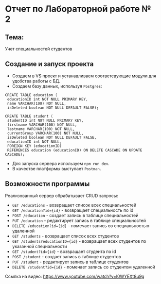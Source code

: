 # Отчет по Лабораторной работе № 2  

## Тема:  
Учет специальностей студентов  

## Создание и запуск проекта  

- Создаем в VS проект и устанавливаем соответсвующие модули для удобства работы с БД.  
- Создаем базу данных, используя `Postgres`:  
```  
CREATE TABLE education (  
 educationID int NOT NULL PRIMARY KEY,  
 name VARCHAR(100) NOT NULL,  
 isDeleted boolean NOT NULL DEFAULT FALSE);  

CREATE TABLE student ( 
 studentID int NOT NULL PRIMARY KEY, 
 firstname VARCHAR(100) NOT NULL, 
 lastname VARCHAR(100) NOT NULL, 
 currentGroup VARCHAR(100) NOT NULL,
 isDeleted boolean NOT NULL DEFAULT FALSE,
 educationID int NOT NULL, 
 FOREIGN KEY (educationID) 
 REFERENCES education (educationID) ON DELETE CASCADE ON UPDATE CASCADE);  
 ```
- Для запуска сервера используем `npm run dev`.  
- В качестве платформы выступает `Postman`.  

## Возможности программы  

Реализованный сервер обрабатывает CRUD запросы:  
- `GET /educations` - возвращает список всех специальностей  
- `GET /education?id={id}` - возвращает специальность по id  
- `POST /education` - создает запись в таблице специальностей  
- `PUT /education` - редактирует запись в таблице специальностей  
- `DELETE /education?id={id}` - помечает запись со специальностью удаленной  
- `GET /students` - возвращает список всех студентов  
- `GET /students?educationID={id}` - возвращает всех студентов по указанной специальности  
- `GET /student?id={id}` - возвращает студента по id  
- `POST /student` - создает запись в таблице студентов  
- `PUT /student` - редактирует запись в таблице студентов  
- `DELETE /student?id={id}` - помечает запись со студентом удаленной  

Ссылка на видео: https://www.youtube.com/watch?v=l0WYEXt8u9g